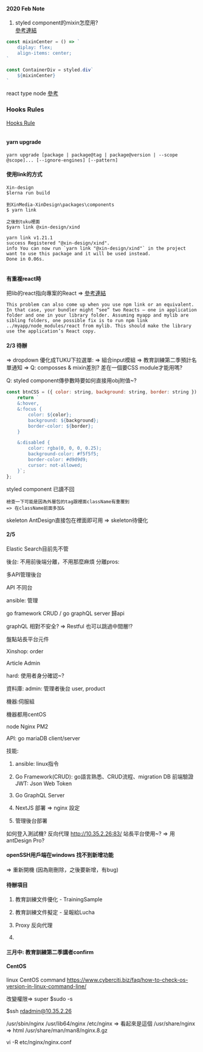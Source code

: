 #### 2020 Feb Note
1. styled component的mixin怎麼用? <br>
<a href="https://gist.github.com/carlosepp/7704cce24edba0520eb6b36d894f04ae">參考連結</a>

```js
const mixinCenter = () => `
    diplay: flex;
    align-items: center;
`

const ContainerDiv = styled.div`
    ${mixinCenter}
`
```

react type node
<a href="https://stackoverflow.com/questions/45519567/what-is-the-typescript-equivalent-of-react-proptypes-node">
參考</a>


### Hooks Rules 
<a href="https://reactjs.org/docs/hooks-rules.html"> Hooks Rule</a>

```js


```

#### yarn upgrade
```
yarn upgrade [package | package@tag | package@version | --scope @scope]... [--ignore-engines] [--pattern]
```


#### 使用link的方式
```
Xin-design
$lerna run build

到XinMedia-XinDesign\packages\components
$ yarn link

之後到tuku裡面
$yarn link @xin-design/xind

yarn link v1.21.1
success Registered "@xin-design/xind".
info You can now run `yarn link "@xin-design/xind"` in the project
want to use this package and it will be used instead.
Done in 0.06s.


```

#### 有重複react時

把lib的react指向專案的React => <a href="https://reactjs.org/warnings/invalid-hook-call-warning.html#duplicate-react">參考連結</a>

```
This problem can also come up when you use npm link or an equivalent. In that case, your bundler might “see” two Reacts — one in application folder and one in your library folder. Assuming myapp and mylib are sibling folders, one possible fix is to run npm link ../myapp/node_modules/react from mylib. This should make the library use the application’s React copy.

```


#### 2/3 待辦
=> dropdown 優化成TUKU下拉選單:  => 組合input模組
=> 教育訓練第二季預計名單通知
=> Q: composses & mixin差別? 差在一個要CSS module才能用嗎?


Q: styled component傳參數時要如何直接用obj附值~?
```js
const btnCSS = ({ color: string, background: string, border: string }) => {
    return `
    &:hover,
    &:focus {
        color: ${color};
        background: ${background};
        border-color: ${border};
    }

    &:disabled {
        color: rgba(0, 0, 0, 0.25);
        background-color: #f5f5f5;
        border-color: #d9d9d9;
        cursor: not-allowed;
    }`;
};
```

styled component 已讀不回
```
檢查一下可能是因為外層包的tag跟裡面className有重覆到
=> 在className前面多加&

```

skeleton AntDesign直接包在裡面即可用
=> skeleton待優化

#### 2/5 
Elastic Search目前先不管

後台: 不用前後端分離，不用那麼麻煩
分離pros: 

多API管理後台 

API 不同台 

ansible: 管理

go framework CRUD / go graphQL server 歸api

graphQL 相對不安全? => Restful 也可以跳過中間層!?

盤點站長平台元件

Xinshop: order 

Article
Admin

hard: 使用者身分確認~?

資料庫:
admin: 管理者後台
user, product

機器:伺服組

機器都用centOS

node Nginx PM2 

API: go
mariaDB client/server


技能:
1. ansible: linux指令
2. Go Framework(CRUD): go語言熟悉、CRUD流程、migration DB
前端驗證JWT: Json Web Token  
3. Go GraphQL Server

4. NextJS 部署 => nginx 設定
5. 管理後台部署


如何登入測試機? 
反向代理 http://10.35.2.26:83/
站長平台使用~?  => 用antDesign Pro? 

#### openSSH用戶端在windows 找不到新增功能
=> 重新開機 (因為剛刪除，之後要新增，有bug)



#### 待辦項目
1. 教育訓練文件優化 - TrainingSample
2. 教育訓練文件擬定 - 呈報給Lucha

3. Proxy 反向代理
4. 

#### 三月中: 教育訓練第二季講者confirm 


#### CentOS 
linux CentOS command
https://www.cyberciti.biz/faq/how-to-check-os-version-in-linux-command-line/

改變權限=> super
$sudo -s


$ssh rdadmin@10.35.2.26 

 /usr/sbin/nginx 
 /usr/lib64/nginx 
 /etc/nginx     => 看起來是這個
 /usr/share/nginx   => html
 /usr/share/man/man8/nginx.8.gz


 vi -R etc/nginx/nginx.conf